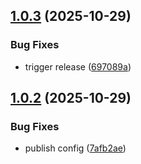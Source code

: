 ## [1.0.3](https://github.com/YoannMa/lottie-exporter/compare/v1.0.2...v1.0.3) (2025-10-29)


### Bug Fixes

* trigger release ([697089a](https://github.com/YoannMa/lottie-exporter/commit/697089a26bbfcb8757fcdffcf193b6f5ddf16b65))

## [1.0.2](https://github.com/YoannMa/lottie-exporter/compare/v1.0.1...v1.0.2) (2025-10-29)


### Bug Fixes

* publish config ([7afb2ae](https://github.com/YoannMa/lottie-exporter/commit/7afb2ae0fe4a1e00f4c25bf5ac5f24b1550d73df))
